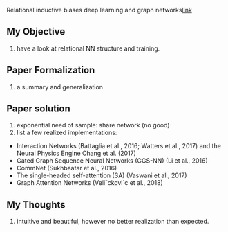 
Relational inductive biases deep learning and graph networks[link](https://arxiv.org/pdf/1806.01261.pdf)

## My Objective
1. have a look at relational NN structure and training.

## Paper Formalization
1. a summary and generalization

## Paper solution
1. exponential need of sample: share network (no good)
2. list a few realized implementations:
-   Interaction Networks (Battaglia et al., 2016; Watters et al., 2017) and the Neural Physics Engine
Chang et al. (2017) 
-   Gated Graph Sequence Neural Networks (GGS-NN) (Li et al., 2016)
-   CommNet (Sukhbaatar et al., 2016)
-   The single-headed self-attention (SA) (Vaswani et al., 2017)
-   Graph Attention Networks (Veliˇckovi´c et al., 2018)

## My Thoughts
1. intuitive and beautiful, however no better realization than expected.
